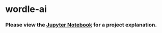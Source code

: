 # wordle-ai

### Please view the [Jupyter Notebook](https://github.com/srogalsky8/wordle-ai/blob/main/WordleSolver.ipynb) for a project explanation.
